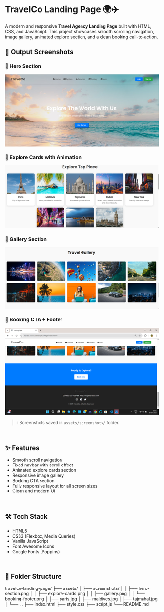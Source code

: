# TravelCo Landing Page 🌍✈️

A modern and responsive **Travel Agency Landing Page** built with HTML, CSS, and JavaScript. This project showcases smooth scrolling navigation, image gallery, animated explore section, and a clean booking call-to-action.

## 📸 Output Screenshots

### 🔹 Hero Section  
![Hero](hero.png)

### 🔹 Explore Cards with Animation  
![Explore](explore.png)

### 🔹 Gallery Section  
![Gallery](gallery.png)

### 🔹 Booking CTA + Footer  
![Booking](footer.png)


> ℹ️ Screenshots saved in `assets/screenshots/` folder.

<br/>

## ✨ Features

- Smooth scroll navigation
- Fixed navbar with scroll effect
- Animated explore cards section
- Responsive image gallery
- Booking CTA section
- Fully responsive layout for all screen sizes
- Clean and modern UI

<br/>

## 🛠 Tech Stack

- HTML5
- CSS3 (Flexbox, Media Queries)
- Vanilla JavaScript
- Font Awesome Icons
- Google Fonts (Poppins)

<br/>

## 📁 Folder Structure

travelco-landing-page/
├── assets/
│ ├── screenshots/
│ │ ├── hero-section.png
│ │ ├── explore-cards.png
│ │ ├── gallery.png
│ │ └── booking-footer.png
│ ├── paris.jpg
│ ├── maldives.jpg
│ ├── tajmahal.jpg
│ └── ...
├── index.html
├── style.css
├── script.js
└── README.md


